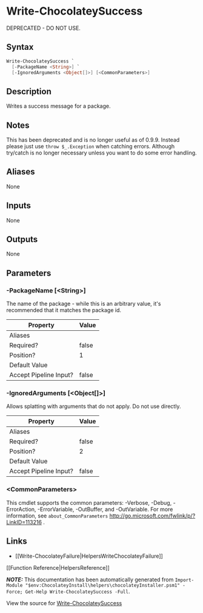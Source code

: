 ﻿# Write-ChocolateySuccess

DEPRECATED - DO NOT USE.

## Syntax

~~~powershell
Write-ChocolateySuccess `
  [-PackageName <String>] `
  [-IgnoredArguments <Object[]>] [<CommonParameters>]
~~~

## Description

Writes a success message for a package.

## Notes

This has been deprecated and is no longer useful as of 0.9.9. Instead
please just use `throw $_.Exception` when catching errors. Although
try/catch is no longer necessary unless you want to do some error
handling.

## Aliases

None

## Inputs

None

## Outputs

None

## Parameters

###  -PackageName [&lt;String&gt;]
The name of the package - while this is an arbitrary value, it's
recommended that it matches the package id.

Property               | Value
---------------------- | -----
Aliases                | 
Required?              | false
Position?              | 1
Default Value          | 
Accept Pipeline Input? | false
 
###  -IgnoredArguments [&lt;Object[]&gt;]
Allows splatting with arguments that do not apply. Do not use directly.

Property               | Value
---------------------- | -----
Aliases                | 
Required?              | false
Position?              | 2
Default Value          | 
Accept Pipeline Input? | false
 
### &lt;CommonParameters&gt;

This cmdlet supports the common parameters: -Verbose, -Debug, -ErrorAction, -ErrorVariable, -OutBuffer, and -OutVariable. For more information, see `about_CommonParameters` http://go.microsoft.com/fwlink/p/?LinkID=113216 .


## Links

 * [[Write-ChocolateyFailure|HelpersWriteChocolateyFailure]]


[[Function Reference|HelpersReference]]

***NOTE:*** This documentation has been automatically generated from `Import-Module "$env:ChocolateyInstall\helpers\chocolateyInstaller.psm1" -Force; Get-Help Write-ChocolateySuccess -Full`.

View the source for [Write-ChocolateySuccess](https://github.com/chocolatey/choco/tree/stable/src/chocolatey.resources/helpers/functions/Write-ChocolateySuccess.ps1)
